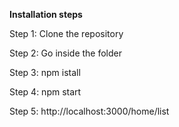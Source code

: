 
**Installation steps**

Step 1: Clone the repository

Step 2: Go inside the folder

Step 3: npm istall

Step 4: npm start

Step 5: http://localhost:3000/home/list
